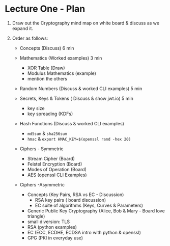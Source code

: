 # Lecture One - Plan

1. Draw out the Cryptography mind map on white board & discuss as we expand it.
2. Order as follows:

    * Concepts (Discuss) 6 min
    * Mathematics (Worked examples) 3 min

      - XOR Table (Draw)
      - Modulus Mathematics (example)
      - mention the others<br>

    * Random Numbers (Discuss & worked CLI examples) 5 min
    * Secrets, Keys & Tokens ( Discuss & show jwt.io) 5 min
      
        - key size
        - key spreading (KDFs)
      
    * Hash Functions (Discuss & worked CLI examples)

        - `md5sum` & `sha256sum`
        - `hmac` & `export HMAC_KEY=$(openssl rand -hex 20)`

    * Ciphers - Symmetric
      * Stream Cipher (Board)
      * Feistel Encryption (Board)
      * Modes of Operation (Board)
      * AES (openssl CLI Examples)

    * Ciphers -Asymmetric
      * Concepts (Key Pairs, RSA vs EC - Discussion)
        * RSA key pairs ( board discussion)
        * EC suite of algorithms (Keys, Curves & Parameters)
      * Generic Public Key Cryptography (Alice, Bob & Mary - Board love triangle)
      * small diversion: TLS
      * RSA (python examples)
      * EC (ECC, ECDHE, ECDSA intro with python & openssl)
      * GPG (PKI in everyday use)

